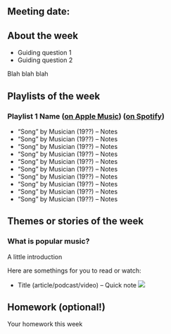 ## Meeting date: 
## About the week
- Guiding question 1
- Guiding question 2

Blah blah blah
## Playlists of the week
### Playlist 1 Name ([on Apple Music](link)) ([on Spotify](link))
- “Song” by Musician (19??) – Notes
- “Song” by Musician (19??) – Notes
- “Song” by Musician (19??) – Notes
- “Song” by Musician (19??) – Notes
- “Song” by Musician (19??) – Notes
- “Song” by Musician (19??) – Notes
- “Song” by Musician (19??) – Notes
- “Song” by Musician (19??) – Notes
- “Song” by Musician (19??) – Notes
- “Song” by Musician (19??) – Notes

## Themes or stories of the week
### What is popular music?
A little introduction

Here are somethings for you to read or watch:
- Title (article/podcast/video) – Quick note
![](https://youtu.be/386SLjMGpQE?si=7E6rAXOx9-vPrTyp)

## Homework (optional!)
Your homework this week